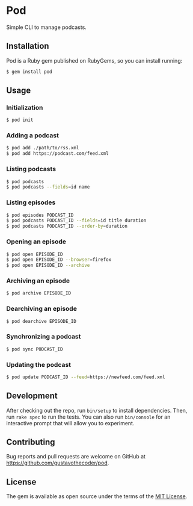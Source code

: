 # Pod

Simple CLI to manage podcasts.

## Installation

Pod is a Ruby gem published on RubyGems, so you can install running:

```bash
$ gem install pod
```

## Usage

### Initialization

```bash
$ pod init
```

### Adding a podcast

```bash
$ pod add ./path/to/rss.xml
$ pod add https://podcast.com/feed.xml
```

### Listing podcasts

```bash
$ pod podcasts
$ pod podcasts --fields=id name
```

### Listing episodes

```bash
$ pod episodes PODCAST_ID
$ pod podcasts PODCAST_ID --fields=id title duration
$ pod podcasts PODCAST_ID --order-by=duration
```

### Opening an episode

```bash
$ pod open EPISODE_ID
$ pod open EPISODE_ID --browser=firefox
$ pod open EPISODE_ID --archive
```

### Archiving an episode

```bash
$ pod archive EPISODE_ID
```

### Dearchiving an episode

```bash
$ pod dearchive EPISODE_ID
```

### Synchronizing a podcast

```bash
$ pod sync PODCAST_ID
```

### Updating the podcast

```bash
$ pod update PODCAST_ID --feed=https://newfeed.com/feed.xml
```

## Development

After checking out the repo, run `bin/setup` to install dependencies. Then, run `rake spec` to run the tests. You can also run `bin/console` for an interactive prompt that will allow you to experiment.

## Contributing

Bug reports and pull requests are welcome on GitHub at https://github.com/gustavothecoder/pod.

## License

The gem is available as open source under the terms of the [MIT License](https://opensource.org/licenses/MIT).
